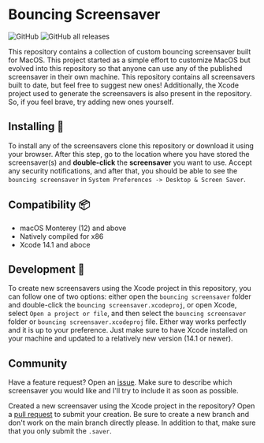 # Bouncing Screensaver

![GitHub](https://img.shields.io/github/license/ribeiropdiogo/bouncing-screensaver)
![GitHub all releases](https://img.shields.io/github/downloads/ribeiropdiogo/bouncing-screensaver/total?style=flat-square)

This repository contains a collection of custom bouncing screensaver built for MacOS. This project started as a simple effort to customize MacOS but evolved into this repository so that anyone can use any of the published screensaver in their own machine. This repository contains all screensavers built to date, but feel free to suggest new ones! Additionally, the Xcode project used to generate the screensavers is also present in the repository. So, if you feel brave, try adding new ones yourself.

## Installing 🚀

To install any of the screensavers clone this repository or download it using your browser. After this step, go to the location where you have stored the screensaver(s) and **double-click** the **screensaver** you want to use. Accept any security notifications, and after that, you should be able to see the `bouncing screensaver` in `System Preferences -> Desktop & Screen Saver`.

## Compatibility 📦

- macOS Monterey (12) and above
- Natively compiled for x86
- Xcode 14.1 and aboce

## Development 🔧

To create new screensavers using the Xcode project in this repository, you can follow one of two options: either open the `bouncing screensaver` folder and double-click the `bouncing screensaver.xcodeproj`, or open Xcode, select `Open a project or file`, and then select the `bouncing screensaver` folder or `bouncing screensaver.xcodeproj` file. Either way works perfectly and it is up to your preference. Just make sure to have Xcode installed on your machine and updated to a relatively new version (14.1 or newer).

## Community

Have a feature request? Open an [issue](https://github.com/ribeiropdiogo/bouncing-screensaver/issues/new). Make sure to describe which screensaver you would like and I'll try to include it as soon as possible.

Created a new screensaver using the Xcode project in the repository? Open a [pull request](https://github.com/ribeiropdiogo/bouncing-screensaver/compare) to submit your creation. Be sure to create a new branch and don't work on the main branch directly please. In addition to that, make sure that you only submit the `.saver`.
